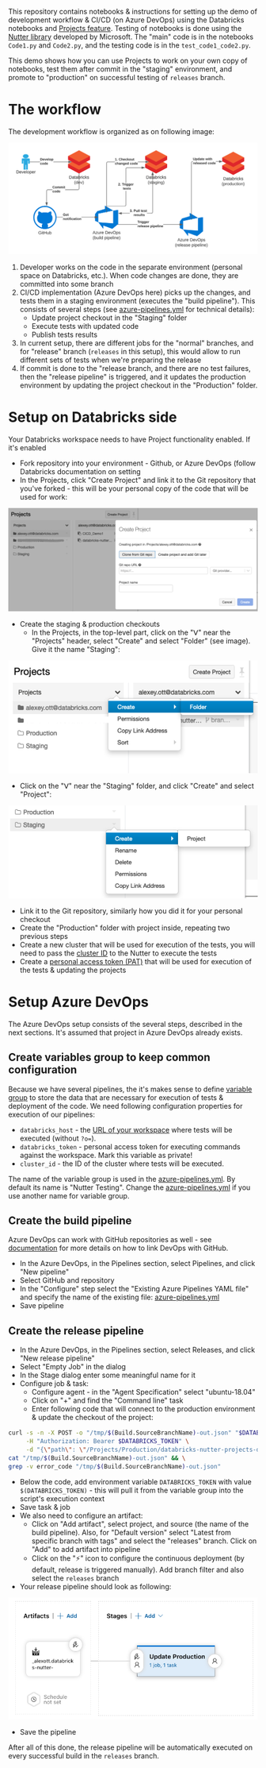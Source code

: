 This repository contains notebooks & instructions for setting up the demo of development workflow & CI/CD (on Azure DevOps) using the Databricks notebooks and [Projects feature](https://docs.databricks.com/projects.html).  Testing of notebooks is done using the [Nutter library](https://github.com/microsoft/nutter) developed by Microsoft.  The "main" code is in the notebooks `Code1.py` and `Code2.py`, and the testing code is in the `test_code1_code2.py`.

This demo shows how you can use Projects to work on your own copy of notebooks, test them after commit in the "staging" environment, and promote to "production" on successful testing of `releases` branch.

# The workflow

The development workflow is organized as on following image:

![Development workflow](images/cicd-workflow.png)

1. Developer works on the code in the separate environment (personal space on Databricks, etc.).  When code changes are done, they are committed into some branch
1. CI/CD implementation (Azure DevOps here) picks up the changes, and tests them in a staging environment (executes the "build pipeline").  This consists of several steps (see [azure-pipelines.yml](azure-pipelines.yml) for technical details):
   * Update project checkout in the "Staging" folder
   * Execute tests with updated code
   * Publish tests results
1. In current setup, there are different jobs for the "normal" branches, and for "release" branch (`releases` in this setup), this would allow to run different sets of tests when we're preparing the release
1. If commit is done to the "release branch, and there are no test failures, then the "release pipeline" is triggered, and it updates the production environment by updating the project checkout in the "Production" folder.


# Setup on Databricks side

Your Databricks workspace needs to have Project functionality enabled.  If it's enabled

* Fork repository into your environment - Github, or Azure DevOps (follow Databricks documentation on setting
* In the Projects, click "Create Project" and link it to the Git repository that you've forked - this will be your personal copy of the code that will be used for work:

![Create a personal project](images/create-personal-project.png)

* Create the staging & production checkouts
  * In the Projects, in the top-level part, click on the "ᐯ" near the "Projects" header, select "Create" and select "Folder" (see image).  Give it the name "Staging":

![Create a personal project](images/create-staging-folder.png)

  * Click on the  "ᐯ" near the "Staging" folder, and click "Create" and select "Project":

![Create a personal project](images/create-project-in-staging.png)

  * Link it to the Git repository, similarly how you did it for your personal checkout 
  * Create the "Production" folder with project inside, repeating two previous steps
* Create a new cluster that will be used for execution of the tests, you will need to pass the [cluster ID](https://docs.databricks.com/workspace/workspace-details.html#cluster-url-and-id) to the Nutter to execute the tests
* Create a [personal access token (PAT)](https://docs.databricks.com/administration-guide/access-control/tokens.html) that will be used for execution of the tests & updating the projects


# Setup Azure DevOps

The Azure DevOps setup consists of the several steps, described in the next sections.  It's assumed that project in Azure DevOps already exists.

## Create variables group to keep common configuration

Because we have several pipelines, the it's makes sense to define [variable group](https://docs.microsoft.com/en-us/azure/devops/pipelines/library/variable-groups) to store the data that are necessary for execution of tests & deployment of the code.  We need following configuration properties for execution of our pipelines:

* `databricks_host` - the [URL of your workspace](https://docs.databricks.com/workspace/workspace-details.html#workspace-instance-names-urls-and-ids) where tests will be executed (without `?o=`).
* `databricks_token` - personal access token for executing commands against the workspace.  Mark this variable as private!
* `cluster_id` - the ID of the cluster where tests will be executed.

The name of the variable group is used in the [azure-pipelines.yml](azure-pipelines.yml). By default its name is "Nutter Testing".  Change the [azure-pipelines.yml](azure-pipelines.yml) if you use another name for variable group.

## Create the build pipeline

Azure DevOps can work with GitHub repositories as well - see [documentation](https://docs.microsoft.com/en-us/azure/devops/pipelines/repos/github) for more details on how to link DevOps with GitHub.

* In the Azure DevOps, in the Pipelines section, select Pipelines, and click "New pipeline"
* Select GitHub and repository
* In the "Configure" step select the "Existing Azure Pipelines YAML file" and specify the name of the existing file: [azure-pipelines.yml](azure-pipelines.yml)
* Save pipeline


## Create the release pipeline

* In the Azure DevOps, in the Pipelines section, select Releases, and click "New release pipeline"
* Select "Empty Job" in the dialog
* In the Stage dialog enter some meaningful name for it
* Configure job & task:
  * Configure agent - in the "Agent Specification" select "ubuntu-18.04"
  * Click on "+" and find the "Command line" task
  * Enter following code that will connect to the production environment & update the checkout of the project:

```sh
curl -s -n -X POST -o "/tmp/$(Build.SourceBranchName)-out.json" "$DATABRICKS_HOST/api/2.0/projects/fetch-and-checkout" \
     -H "Authorization: Bearer $DATABRICKS_TOKEN" \
     -d "{\"path\": \"/Projects/Production/databricks-nutter-projects-demo\", \"branch\": \"$(Build.SourceBranchName)\"}" && \
cat "/tmp/$(Build.SourceBranchName)-out.json" && \
grep -v error_code "/tmp/$(Build.SourceBranchName)-out.json"
```

  * Below the code, add environment variable `DATABRICKS_TOKEN` with value `$(DATABRICKS_TOKEN)` - this will pull it from the variable group into the script's execution context
  * Save task & job
* We also need to configure an artifact:
  * Click on "Add artifact", select project, and source (the name of the build pipeline). Also, for "Default version" select "Latest from specific branch with tags" and select the "releases" branch.  Click on "Add" to add artifact into pipeline
  * Click on the "⚡" icon to configure the continuous deployment (by default, release is triggered manually).  Add branch filter and also select the `releases` branch
* Your release pipeline should look as following:

![Release pipeline](images/release-pipeline.png)

* Save the pipeline

After all of this done, the release pipeline will be automatically executed on every successful build in the `releases` branch.

